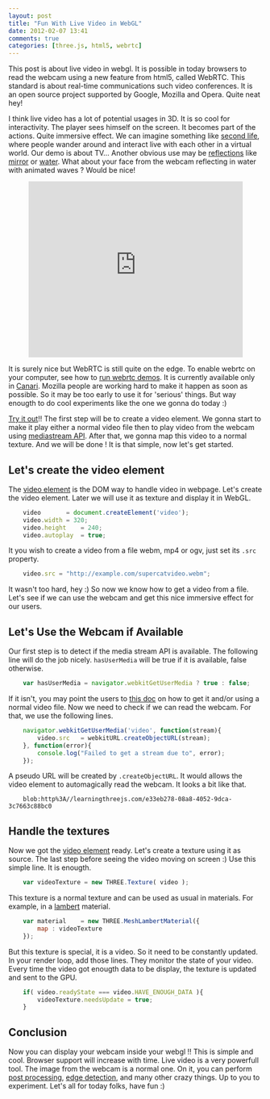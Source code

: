 ```yaml
---
layout: post
title: "Fun With Live Video in WebGL"
date: 2012-02-07 13:41
comments: true
categories: [three.js, html5, webrtc]
---
```


This post is about live video in webgl.
It is possible in today browsers to read the webcam using a new feature from html5, called WebRTC.
This standard is
about real-time communications such video conferences.
It is an open source project supported by Google, Mozilla and Opera.
Quite neat hey!

I think live video has a lot of potential usages in 3D.
It is so cool for interactivity.
The player sees himself on the screen. It becomes part of the actions.
Quite immersive effect.
We can imagine something like [second life](http://secondlife.com/), where
people wander around and interact live with each other in a virtual world.
Our demo is about TV... Another obvious use may be
[reflections](http://en.wikipedia.org/wiki/Reflection_\(physics\))
like
[mirror](http://en.wikipedia.org/wiki/Mirror)
or
[water](http://en.wikipedia.org/wiki/Specular_reflection).
What about your face from the webcam reflecting in water with animated waves ?
Would be nice!

<!-- more -->

<center>
	<iframe width="425" height="349" src="http://www.youtube.com/embed/vnNihxl3taE" frameborder="0" allowfullscreen></iframe>
</center>

It is surely nice but WebRTC is still quite on the edge.
To enable webrtc on your computer, see how to
[run webrtc demos](http://www.webrtc.org/running-the-demos).
It is currently available only in
[Canari](http://tools.google.com/dlpage/chromesxs).
Mozilla people are working hard to make it happen as soon as possible.
So it may be too early to use it for 'serious' things.
But way enougth to do cool experiments like the one we gonna do today :)

[Try it out](/data/live-video-in-webgl)!!
The first step will be to create a video element.
We gonna start to make it play either a normal video file
then to play video from the webcam using
[mediastream API](https://dvcs.w3.org/hg/audio/raw-file/tip/streams/StreamProcessing.html).
After that, we gonna map this video to a normal texture.
And we will be done !
It is that simple, now let's get started.

## Let's create the video element

The
[video element](http://en.wikipedia.org/wiki/HTML5_video)
is the DOM way to handle video in webpage.
Let's create the video element.
Later we will use it as texture and display it in WebGL.

```javascript
	video		= document.createElement('video');
	video.width	= 320;
	video.height	= 240;
	video.autoplay	= true;
```

It you wish to create a video from a file webm, mp4 or ogv, just set
its ```.src``` property. 

```javascript
	video.src = "http://example.com/supercatvideo.webm";
```

It wasn't too hard, hey :) So now we know how to get a video from a file.
Let's see if we can use the webcam and get this nice immersive effect for our
users.

## Let's Use the Webcam if Available

Our first step is to detect if the media stream API is available.
The following line will do the job nicely.
```hasUserMedia``` will be true if it is available, false otherwise.

```javascript
	var hasUserMedia = navigator.webkitGetUserMedia ? true : false;
```

If it isn't, you may point the users to 
[this doc](http://www.webrtc.org/running-the-demos)
on how to get it
and/or using a normal video file.
Now we need to check if we can read the webcam.
For that, we use the following lines. 

```javascript
	navigator.webkitGetUserMedia('video', function(stream){
		video.src	= webkitURL.createObjectURL(stream);
	}, function(error){
		console.log("Failed to get a stream due to", error);
	});
```

A pseudo URL will be created by ```.createObjectURL```.
It would allows the video element to automagically read the webcam.
It looks a bit like that.

```
    blob:http%3A//learningthreejs.com/e33eb278-08a8-4052-9dca-3c7663c88bc0
```

## Handle the textures

Now we got the [video element](https://developer.mozilla.org/En/HTML/Element/Video) ready.
Let's create a texture using it as source.
The last step before seeing the video moving on screen :)
Use this simple line. It is enougth.

```javascript
	var videoTexture = new THREE.Texture( video );
```

This texture is a normal texture and can be used as usual in materials.
For example, in a [lambert](http://en.wikipedia.org/wiki/Lambertian_reflectance) material.

```javascript
	var material	= new THREE.MeshLambertMaterial({
		map	: videoTexture
	});
```

But this texture is special, it is a video. So it need to be constantly updated.
In your render loop, add those lines. They monitor the state of your video.
Every time the video got enougth data to be display, the texture is updated
and sent to the GPU.

```javascript
	if( video.readyState === video.HAVE_ENOUGH_DATA ){
		videoTexture.needsUpdate = true;
	}
```

## Conclusion

Now you can display your webcam inside your webgl !!
This is simple and cool.
Browser support will increase with time.
Live video is a very powerfull tool.
The image from the webcam is a normal one.
On it, you can perform
[post processing](https://github.com/mrdoob/three.js/tree/master/examples/js/postprocessing),
[edge detection](http://en.wikipedia.org/wiki/Edge_detection),
and many other crazy things. Up to you to experiment.
Let's all for today folks, have fun :)

